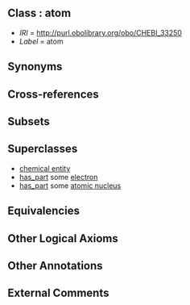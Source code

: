 
## Class : atom

 * *IRI* = http://purl.obolibrary.org/obo/CHEBI_33250
 * *Label* = atom

## Synonyms


## Cross-references


## Subsets


## Superclasses

 * [chemical entity](../../CHEBI/31/CHEBI_24431.md)
 * [has_part](../../BFO/51/BFO_0000051.md) some [electron](../../CHEBI/45/CHEBI_10545.md)
 * [has_part](../../BFO/51/BFO_0000051.md) some [atomic nucleus](../../CHEBI/52/CHEBI_33252.md)

## Equivalencies


## Other Logical Axioms


## Other Annotations


## External Comments

